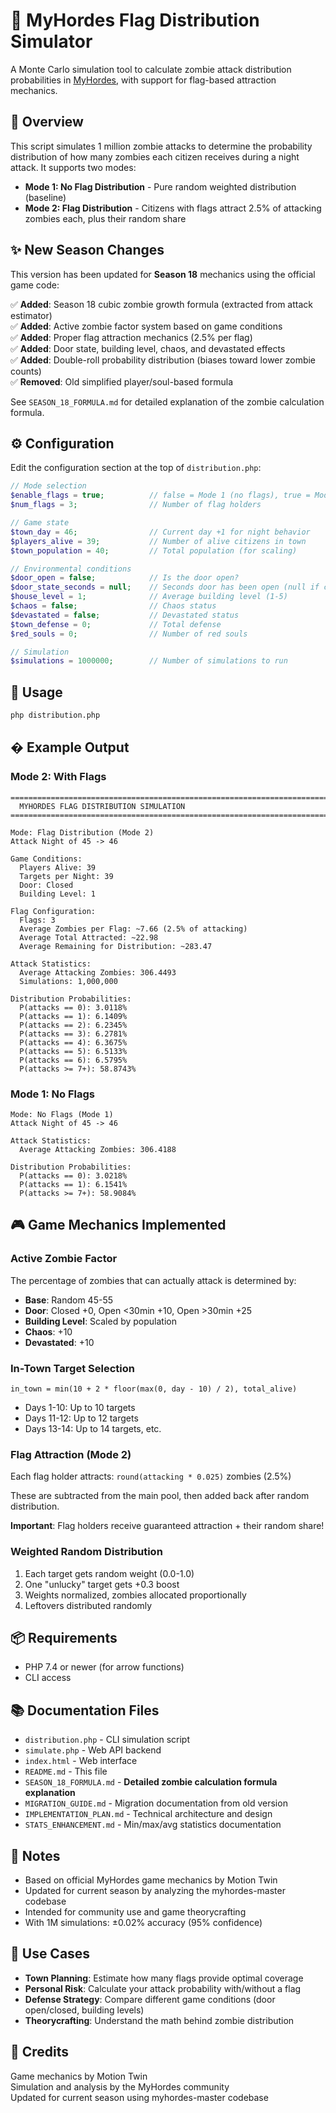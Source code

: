 # 🧟 MyHordes Flag Distribution Simulator

A Monte Carlo simulation tool to calculate zombie attack distribution probabilities in [MyHordes](https://myhordes.eu), with support for flag-based attraction mechanics.

## 🎯 Overview

This script simulates 1 million zombie attacks to determine the probability distribution of how many zombies each citizen receives during a night attack. It supports two modes:

- **Mode 1: No Flag Distribution** - Pure random weighted distribution (baseline)
- **Mode 2: Flag Distribution** - Citizens with flags attract 2.5% of attacking zombies each, plus their random share

## ✨ New Season Changes

This version has been updated for **Season 18** mechanics using the official game code:

✅ **Added**: Season 18 cubic zombie growth formula (extracted from attack estimator)  
✅ **Added**: Active zombie factor system based on game conditions  
✅ **Added**: Proper flag attraction mechanics (2.5% per flag)  
✅ **Added**: Door state, building level, chaos, and devastated effects  
✅ **Added**: Double-roll probability distribution (biases toward lower zombie counts)  
✅ **Removed**: Old simplified player/soul-based formula  

See `SEASON_18_FORMULA.md` for detailed explanation of the zombie calculation formula.

## ⚙️ Configuration

Edit the configuration section at the top of `distribution.php`:

```php
// Mode selection
$enable_flags = true;          // false = Mode 1 (no flags), true = Mode 2 (flags)
$num_flags = 3;                // Number of flag holders

// Game state
$town_day = 46;                // Current day +1 for night behavior
$players_alive = 39;           // Number of alive citizens in town
$town_population = 40;         // Total population (for scaling)

// Environmental conditions
$door_open = false;            // Is the door open?
$door_state_seconds = null;    // Seconds door has been open (null if closed)
$house_level = 1;              // Average building level (1-5)
$chaos = false;                // Chaos status
$devastated = false;           // Devastated status
$town_defense = 0;             // Total defense
$red_souls = 0;                // Number of red souls

// Simulation
$simulations = 1000000;        // Number of simulations to run
```

## 🚀 Usage

```bash
php distribution.php
```

## � Example Output

### Mode 2: With Flags
```
================================================================================
  MYHORDES FLAG DISTRIBUTION SIMULATION
================================================================================

Mode: Flag Distribution (Mode 2)
Attack Night of 45 -> 46

Game Conditions:
  Players Alive: 39
  Targets per Night: 39
  Door: Closed
  Building Level: 1

Flag Configuration:
  Flags: 3
  Average Zombies per Flag: ~7.66 (2.5% of attacking)
  Average Total Attracted: ~22.98
  Average Remaining for Distribution: ~283.47

Attack Statistics:
  Average Attacking Zombies: 306.4493
  Simulations: 1,000,000

Distribution Probabilities:
  P(attacks == 0): 3.0118%
  P(attacks == 1): 6.1409%
  P(attacks == 2): 6.2345%
  P(attacks == 3): 6.2781%
  P(attacks == 4): 6.3675%
  P(attacks == 5): 6.5133%
  P(attacks == 6): 6.5795%
  P(attacks >= 7+): 58.8743%
```

### Mode 1: No Flags  
```
Mode: No Flags (Mode 1)
Attack Night of 45 -> 46

Attack Statistics:
  Average Attacking Zombies: 306.4188

Distribution Probabilities:
  P(attacks == 0): 3.0218%
  P(attacks == 1): 6.1541%
  P(attacks >= 7+): 58.9084%
```

## 🎮 Game Mechanics Implemented

### Active Zombie Factor
The percentage of zombies that can actually attack is determined by:
- **Base**: Random 45-55
- **Door**: Closed +0, Open <30min +10, Open >30min +25
- **Building Level**: Scaled by population
- **Chaos**: +10
- **Devastated**: +10

### In-Town Target Selection
```
in_town = min(10 + 2 * floor(max(0, day - 10) / 2), total_alive)
```
- Days 1-10: Up to 10 targets
- Days 11-12: Up to 12 targets
- Days 13-14: Up to 14 targets, etc.

### Flag Attraction (Mode 2)
Each flag holder attracts: `round(attacking * 0.025)` zombies (2.5%)

These are subtracted from the main pool, then added back after random distribution.

**Important**: Flag holders receive guaranteed attraction + their random share!

### Weighted Random Distribution
1. Each target gets random weight (0.0-1.0)
2. One "unlucky" target gets +0.3 boost
3. Weights normalized, zombies allocated proportionally
4. Leftovers distributed randomly

## 📦 Requirements

- PHP 7.4 or newer (for arrow functions)
- CLI access

## 📚 Documentation Files

- `distribution.php` - CLI simulation script
- `simulate.php` - Web API backend
- `index.html` - Web interface
- `README.md` - This file
- `SEASON_18_FORMULA.md` - **Detailed zombie calculation formula explanation**
- `MIGRATION_GUIDE.md` - Migration documentation from old version
- `IMPLEMENTATION_PLAN.md` - Technical architecture and design
- `STATS_ENHANCEMENT.md` - Min/max/avg statistics documentation

## 📌 Notes

- Based on official MyHordes game mechanics by Motion Twin
- Updated for current season by analyzing the myhordes-master codebase
- Intended for community use and game theorycrafting
- With 1M simulations: ±0.02% accuracy (95% confidence)

## 🎯 Use Cases

- **Town Planning**: Estimate how many flags provide optimal coverage
- **Personal Risk**: Calculate your attack probability with/without a flag
- **Defense Strategy**: Compare different game conditions (door open/closed, building levels)
- **Theorycrafting**: Understand the math behind zombie distribution

## 🙏 Credits

Game mechanics by Motion Twin  
Simulation and analysis by the MyHordes community  
Updated for current season using myhordes-master codebase
